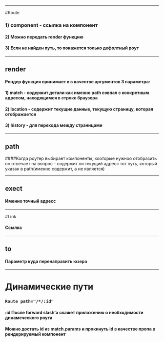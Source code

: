 
***
#Route 

### 1) component - ссылка на компонент

#### 2) Можно передать render функцию

#### 3) Если не найден путь, то покажется только дефолтный роут

---
render
-
#### Рендер функция принимает в в качестве аргументов 3 параметра:
#### 1) match - содержит детали как именно path совпал с конкретным адресом, находящимся в строке браузера
#### 2) location - содержит текущие данные, текущую страницу, которая отображается
#### 3) history - для перехода между страницами

---

 path
-
####Когда роутер выбирает компоненты, кооторые нужноо отобразить он отвечает на вопрос - содержит ли текущий адресс тот путь, который указан в path(именно содержит, а не является)

---

exect
-
 
#### Именно точный адресс
***
#Link

#### Ссылка

---

to
-
#### Параметр куда перенаправить юзера

***

# Динамические пути

### ```Route path="/*/:id"```
#### :id После forward slash'a скажет приложению о необходимости динамеческого роута
#### Можно достать id из match.params и прокинуть id в качестве пропа в рендерируемый компонент
